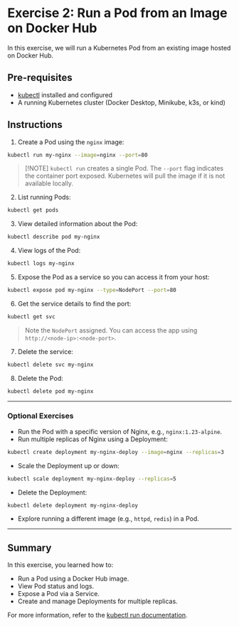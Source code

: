 # Exercise 2: Run a Pod from an Image on Docker Hub

In this exercise, we will run a Kubernetes Pod from an existing image hosted on Docker Hub.

## Pre-requisites

- [kubectl](https://kubernetes.io/docs/tasks/tools/) installed and configured  
- A running Kubernetes cluster (Docker Desktop, Minikube, k3s, or kind)

## Instructions

1. Create a Pod using the `nginx` image:

~~~bash
kubectl run my-nginx --image=nginx --port=80
~~~

> [!NOTE] `kubectl run` creates a single Pod. The `--port` flag indicates the container port exposed. Kubernetes will pull the image if it is not available locally.

2. List running Pods:

~~~bash
kubectl get pods
~~~

3. View detailed information about the Pod:

~~~bash
kubectl describe pod my-nginx
~~~

4. View logs of the Pod:

~~~bash
kubectl logs my-nginx
~~~

5. Expose the Pod as a service so you can access it from your host:

~~~bash
kubectl expose pod my-nginx --type=NodePort --port=80
~~~

6. Get the service details to find the port:

~~~bash
kubectl get svc
~~~

> Note the `NodePort` assigned. You can access the app using `http://<node-ip>:<node-port>`.

7. Delete the service:

~~~bash
kubectl delete svc my-nginx
~~~

8. Delete the Pod:

~~~bash
kubectl delete pod my-nginx
~~~

---

### Optional Exercises

- Run the Pod with a specific version of Nginx, e.g., `nginx:1.23-alpine`.  
- Run multiple replicas of Nginx using a Deployment:

~~~bash
kubectl create deployment my-nginx-deploy --image=nginx --replicas=3
~~~

- Scale the Deployment up or down:

~~~bash
kubectl scale deployment my-nginx-deploy --replicas=5
~~~

- Delete the Deployment:

~~~bash
kubectl delete deployment my-nginx-deploy
~~~

- Explore running a different image (e.g., `httpd`, `redis`) in a Pod.  

---

## Summary

In this exercise, you learned how to:  
- Run a Pod using a Docker Hub image.  
- View Pod status and logs.  
- Expose a Pod via a Service.  
- Create and manage Deployments for multiple replicas.  

For more information, refer to the [kubectl run documentation](https://kubernetes.io/docs/reference/kubectl/overview/).  
